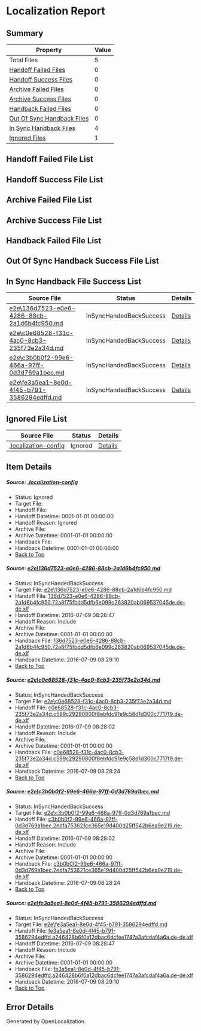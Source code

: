 # <a name='report-top'></a> Localization Report

## Summary
 Property | Value 
 -------- | ----- 
 Total Files | 5
[ Handoff Failed Files ](#handoff-failed-list)| 0
[ Handoff Success Files ](#handoff-success-list)| 0
[ Archive Failed Files ](#archive-failed-list)| 0
[ Archive Success Files ](#archive-success-list)| 0
[ Handback Failed Files ](#handback-failed-list)| 0
[ Out Of Sync Handback Files ](#outofsync-handback-success-list)| 0
[ In Sync Handback Files ](#insync-handback-success-list)| 4
[ Ignored Files ](#ignored-list)| 1

## <a name='handoff-failed-list'></a> Handoff Failed File List

## <a name='handoff-success-list'></a> Handoff Success File List

## <a name='archive-failed-list'></a> Archive Failed File List

## <a name='archive-success-list'></a> Archive Success File List

## <a name='handback-failed-list'></a> Handback Failed File List

## <a name='outofsync-handback-success-list'></a> Out Of Sync Handback Success File List

## <a name='insync-handback-success-list'></a> In Sync Handback File Success List
 Source File | Status | Details 
 ----------- | ------ | ------- 
 [e2e\136d7523-e0e6-4286-88cb-2a1d6b4fc950.md](https://github.com/OpenLocalizationTestOrg/oltest/blob/1c8de33dc5e85359ca2833e734d47a372d53e284/e2e/136d7523-e0e6-4286-88cb-2a1d6b4fc950.md) | InSyncHandedBackSuccess | [Details](#3e628b6d41a73c11e05c0c6f1206cf30c467447b1)
 [e2e\c0e68528-f31c-4ac0-8cb3-235f73e2a34d.md](https://github.com/OpenLocalizationTestOrg/oltest/blob/38380615f175275aea55729ee55a239afbfacf60/e2e/c0e68528-f31c-4ac0-8cb3-235f73e2a34d.md) | InSyncHandedBackSuccess | [Details](#054212e5c31e83df4c3ab5b6d5b4b311af78a67f2)
 [e2e\c3b0b0f2-99e6-466a-97ff-0d3d769a1bec.md](https://github.com/OpenLocalizationTestOrg/oltest/blob/38380615f175275aea55729ee55a239afbfacf60/e2e/c3b0b0f2-99e6-466a-97ff-0d3d769a1bec.md) | InSyncHandedBackSuccess | [Details](#fe27a69802ca9896bc4d12dcad523150ea864fad3)
 [e2e\fe3a5ea1-8e0d-4f45-b791-3586294edffd.md](https://github.com/OpenLocalizationTestOrg/oltest/blob/1c8de33dc5e85359ca2833e734d47a372d53e284/e2e/fe3a5ea1-8e0d-4f45-b791-3586294edffd.md) | InSyncHandedBackSuccess | [Details](#f50f65c426be01fe442514858dd73f0b87943cae4)

## <a name='ignored-list'></a> Ignored File List
 Source File | Status | Details 
 ----------- | ------ | ------- 
 [.localization-config](https://github.com/OpenLocalizationTestOrg/oltest/blob/1c8de33dc5e85359ca2833e734d47a372d53e284/.localization-config) | Ignored | [Details](#3d4f252ac210baf56311d7e97dcc2db10974dbd20)

## Item Details
##### <a name='3d4f252ac210baf56311d7e97dcc2db10974dbd20'></a> Source: [.localization-config](https://github.com/OpenLocalizationTestOrg/oltest/blob/1c8de33dc5e85359ca2833e734d47a372d53e284/.localization-config)
* Status: Ignored
* Target File: 
* Handoff File: 
* Handoff Datetime: 0001-01-01 00:00:00
* Handoff Reason: Ignored
* Archive File: 
* Archive Datetime: 0001-01-01 00:00:00
* Handback File: 
* Handback Datetime: 0001-01-01 00:00:00
* [Back to Top](#report-top)

##### <a name='3e628b6d41a73c11e05c0c6f1206cf30c467447b1'></a> Source: [e2e\136d7523-e0e6-4286-88cb-2a1d6b4fc950.md](https://github.com/OpenLocalizationTestOrg/oltest/blob/1c8de33dc5e85359ca2833e734d47a372d53e284/e2e/136d7523-e0e6-4286-88cb-2a1d6b4fc950.md)
* Status: InSyncHandedBackSuccess
* Target File: [e2e\136d7523-e0e6-4286-88cb-2a1d6b4fc950.md](https://github.com/OpenLocalizationTestOrg/oltest-dede-fly/blob/5a6b9ce1063879ff0ff2b9438128f1e7aaacecb6/e2e/136d7523-e0e6-4286-88cb-2a1d6b4fc950.md)
* Handoff File: [136d7523-e0e6-4286-88cb-2a1d6b4fc950.72a8f75fbdd5dfb6e099c263820ab069537045de.de-de.xlf](https://github.com/OpenLocalizationTestOrg/olhandoff-e2e/blob/ef09063331086a32cfa165c232c56445f4951735/ol-handoff/OpenLocalizationTestOrg/oltest-dede-fly/ci/ht/136d7523-e0e6-4286-88cb-2a1d6b4fc950.72a8f75fbdd5dfb6e099c263820ab069537045de.de-de.xlf)
* Handoff Datetime: 2016-07-09 08:28:47
* Handoff Reason: Include
* Archive File: 
* Archive Datetime: 0001-01-01 00:00:00
* Handback File: [136d7523-e0e6-4286-88cb-2a1d6b4fc950.72a8f75fbdd5dfb6e099c263820ab069537045de.de-de.xlf](https://github.com/OpenLocalizationTestOrg/olhandback-e2e/blob/c616c5b40d1c94872d6e3262f87d64b19f977712/ol-handback/OpenLocalizationTestOrg/oltest-dede-fly/ci/ht/136d7523-e0e6-4286-88cb-2a1d6b4fc950.72a8f75fbdd5dfb6e099c263820ab069537045de.de-de.xlf)
* Handback Datetime: 2016-07-09 08:29:10
* [Back to Top](#report-top)

##### <a name='054212e5c31e83df4c3ab5b6d5b4b311af78a67f2'></a> Source: [e2e\c0e68528-f31c-4ac0-8cb3-235f73e2a34d.md](https://github.com/OpenLocalizationTestOrg/oltest/blob/38380615f175275aea55729ee55a239afbfacf60/e2e/c0e68528-f31c-4ac0-8cb3-235f73e2a34d.md)
* Status: InSyncHandedBackSuccess
* Target File: [e2e\c0e68528-f31c-4ac0-8cb3-235f73e2a34d.md](https://github.com/OpenLocalizationTestOrg/oltest-dede-fly/blob/e295dd44a6854f7041b5977e6e5c6930a5a64107/e2e/c0e68528-f31c-4ac0-8cb3-235f73e2a34d.md)
* Handoff File: [c0e68528-f31c-4ac0-8cb3-235f73e2a34d.c599c29290800f8ebfdc91e9c58d1d300c7717f9.de-de.xlf](https://github.com/OpenLocalizationTestOrg/olhandoff-e2e/blob/48153326a869484e9fd214a2a99fb7ed6f01a43c/ol-handoff/OpenLocalizationTestOrg/oltest-dede-fly/ci/high/c0e68528-f31c-4ac0-8cb3-235f73e2a34d.c599c29290800f8ebfdc91e9c58d1d300c7717f9.de-de.xlf)
* Handoff Datetime: 2016-07-09 08:28:02
* Handoff Reason: Include
* Archive File: 
* Archive Datetime: 0001-01-01 00:00:00
* Handback File: [c0e68528-f31c-4ac0-8cb3-235f73e2a34d.c599c29290800f8ebfdc91e9c58d1d300c7717f9.de-de.xlf](https://github.com/OpenLocalizationTestOrg/olhandback-e2e/blob/ebef70855bfe8c438acaa0a1596fea6f7d8884cf/ol-handback/OpenLocalizationTestOrg/oltest-dede-fly/ci/high/c0e68528-f31c-4ac0-8cb3-235f73e2a34d.c599c29290800f8ebfdc91e9c58d1d300c7717f9.de-de.xlf)
* Handback Datetime: 2016-07-09 08:28:24
* [Back to Top](#report-top)

##### <a name='fe27a69802ca9896bc4d12dcad523150ea864fad3'></a> Source: [e2e\c3b0b0f2-99e6-466a-97ff-0d3d769a1bec.md](https://github.com/OpenLocalizationTestOrg/oltest/blob/38380615f175275aea55729ee55a239afbfacf60/e2e/c3b0b0f2-99e6-466a-97ff-0d3d769a1bec.md)
* Status: InSyncHandedBackSuccess
* Target File: [e2e\c3b0b0f2-99e6-466a-97ff-0d3d769a1bec.md](https://github.com/OpenLocalizationTestOrg/oltest-dede-fly/blob/e295dd44a6854f7041b5977e6e5c6930a5a64107/e2e/c3b0b0f2-99e6-466a-97ff-0d3d769a1bec.md)
* Handoff File: [c3b0b0f2-99e6-466a-97ff-0d3d769a1bec.2edfa753621ce365e19d400d25ff542b6ea9e219.de-de.xlf](https://github.com/OpenLocalizationTestOrg/olhandoff-e2e/blob/48153326a869484e9fd214a2a99fb7ed6f01a43c/ol-handoff/OpenLocalizationTestOrg/oltest-dede-fly/ci/high/c3b0b0f2-99e6-466a-97ff-0d3d769a1bec.2edfa753621ce365e19d400d25ff542b6ea9e219.de-de.xlf)
* Handoff Datetime: 2016-07-09 08:28:02
* Handoff Reason: Include
* Archive File: 
* Archive Datetime: 0001-01-01 00:00:00
* Handback File: [c3b0b0f2-99e6-466a-97ff-0d3d769a1bec.2edfa753621ce365e19d400d25ff542b6ea9e219.de-de.xlf](https://github.com/OpenLocalizationTestOrg/olhandback-e2e/blob/ebef70855bfe8c438acaa0a1596fea6f7d8884cf/ol-handback/OpenLocalizationTestOrg/oltest-dede-fly/ci/high/c3b0b0f2-99e6-466a-97ff-0d3d769a1bec.2edfa753621ce365e19d400d25ff542b6ea9e219.de-de.xlf)
* Handback Datetime: 2016-07-09 08:28:24
* [Back to Top](#report-top)

##### <a name='f50f65c426be01fe442514858dd73f0b87943cae4'></a> Source: [e2e\fe3a5ea1-8e0d-4f45-b791-3586294edffd.md](https://github.com/OpenLocalizationTestOrg/oltest/blob/1c8de33dc5e85359ca2833e734d47a372d53e284/e2e/fe3a5ea1-8e0d-4f45-b791-3586294edffd.md)
* Status: InSyncHandedBackSuccess
* Target File: [e2e\fe3a5ea1-8e0d-4f45-b791-3586294edffd.md](https://github.com/OpenLocalizationTestOrg/oltest-dede-fly/blob/5a6b9ce1063879ff0ff2b9438128f1e7aaacecb6/e2e/fe3a5ea1-8e0d-4f45-b791-3586294edffd.md)
* Handoff File: [fe3a5ea1-8e0d-4f45-b791-3586294edffd.a246428b6f0a12dbac6dcfee1747a3afcdaf4a6a.de-de.xlf](https://github.com/OpenLocalizationTestOrg/olhandoff-e2e/blob/ef09063331086a32cfa165c232c56445f4951735/ol-handoff/OpenLocalizationTestOrg/oltest-dede-fly/ci/ht/fe3a5ea1-8e0d-4f45-b791-3586294edffd.a246428b6f0a12dbac6dcfee1747a3afcdaf4a6a.de-de.xlf)
* Handoff Datetime: 2016-07-09 08:28:47
* Handoff Reason: Include
* Archive File: 
* Archive Datetime: 0001-01-01 00:00:00
* Handback File: [fe3a5ea1-8e0d-4f45-b791-3586294edffd.a246428b6f0a12dbac6dcfee1747a3afcdaf4a6a.de-de.xlf](https://github.com/OpenLocalizationTestOrg/olhandback-e2e/blob/c616c5b40d1c94872d6e3262f87d64b19f977712/ol-handback/OpenLocalizationTestOrg/oltest-dede-fly/ci/ht/fe3a5ea1-8e0d-4f45-b791-3586294edffd.a246428b6f0a12dbac6dcfee1747a3afcdaf4a6a.de-de.xlf)
* Handback Datetime: 2016-07-09 08:29:10
* [Back to Top](#report-top)


## Error Details

Generated by OpenLocalization.
